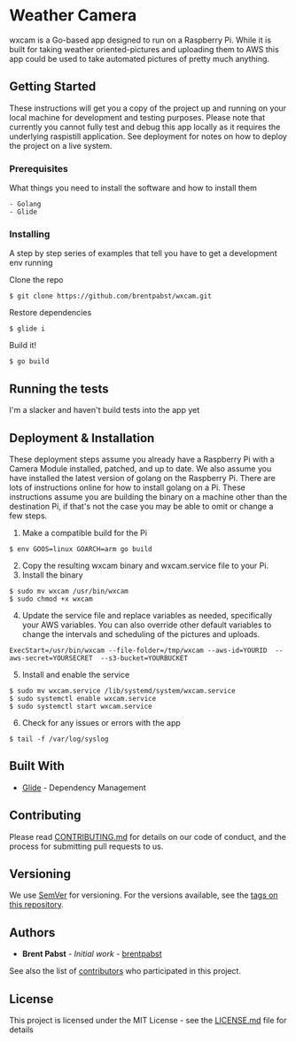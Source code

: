 # Weather Camera

wxcam is a Go-based app designed to run on a Raspberry Pi.  While it is built for taking weather oriented-pictures and uploading them to AWS this app could be used to take automated pictures of pretty much anything.

## Getting Started

These instructions will get you a copy of the project up and running on your local machine for development and testing purposes. Please note that currently you cannot fully test and debug this app locally as it requires the underlying raspistill application. See deployment for notes on how to deploy the project on a live system.

### Prerequisites

What things you need to install the software and how to install them

```
- Golang
- Glide
```

### Installing

A step by step series of examples that tell you have to get a development env running

Clone the repo

```
$ git clone https://github.com/brentpabst/wxcam.git
```

Restore dependencies

```
$ glide i
```

Build it!

```
$ go build
```

## Running the tests

I'm a slacker and haven't build tests into the app yet

## Deployment & Installation

These deployment steps assume you already have a Raspberry Pi with a Camera Module installed, patched, and up to date.  We also assume you have installed the latest version of golang on the Raspberry Pi.  There are lots of instructions online for how to install golang on a Pi. These instructions assume you are building the binary on a machine other than the destination Pi, if that's not the case you may be able to omit or change a few steps.

1. Make a compatible build for the Pi

```
$ env GOOS=linux GOARCH=arm go build
```

2. Copy the resulting wxcam binary and wxcam.service file to your Pi.
3. Install the binary

```
$ sudo mv wxcam /usr/bin/wxcam
$ sudo chmod +x wxcam
```

4. Update the service file and replace variables as needed, specifically your AWS variables.  You can also override other default variables to change the intervals and scheduling of the pictures and uploads.

```
ExecStart=/usr/bin/wxcam --file-folder=/tmp/wxcam --aws-id=YOURID  --aws-secret=YOURSECRET  --s3-bucket=YOURBUCKET
```

5. Install and enable the service

```
$ sudo mv wxcam.service /lib/systemd/system/wxcam.service
$ sudo systemctl enable wxcam.service
$ sudo systemctl start wxcam.service
```

6. Check for any issues or errors with the app

```
$ tail -f /var/log/syslog
```

## Built With

* [Glide](http://glide.sh/) - Dependency Management

## Contributing

Please read [CONTRIBUTING.md](CONTRIBUTING.md) for details on our code of conduct, and the process for submitting pull requests to us.

## Versioning

We use [SemVer](http://semver.org/) for versioning. For the versions available, see the [tags on this repository](https://github.com/brentpabst/wxcam/tags). 

## Authors

* **Brent Pabst** - *Initial work* - [brentpabst](https://github.com/brentpabst)

See also the list of [contributors](https://github.com/brentpabst/wxcam/contributors) who participated in this project.

## License

This project is licensed under the MIT License - see the [LICENSE.md](LICENSE.md) file for details
